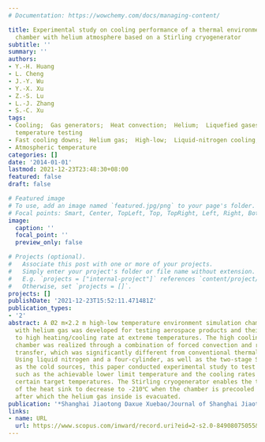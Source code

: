 ```yaml
---
# Documentation: https://wowchemy.com/docs/managing-content/

title: Experimental study on cooling performance of a thermal environment simulation
  chamber with helium atmosphere based on a Stirling cryogenerator
subtitle: ''
summary: ''
authors:
- Y.-H. Huang
- L. Cheng
- J.-Y. Wu
- Y.-X. Xu
- Z.-S. Lu
- L.-J. Zhang
- S.-C. Xu
tags:
- Cooling;  Gas generators;  Heat convection;  Helium;  Liquefied gases;  Liquid nitrogen;  Low
  temperature testing
- Fast cooling downs;  Helium gas;  High-low;  Liquid-nitrogen cooling;  Stirling
- Atmospheric temperature
categories: []
date: '2014-01-01'
lastmod: 2021-12-23T23:48:30+08:00
featured: false
draft: false

# Featured image
# To use, add an image named `featured.jpg/png` to your page's folder.
# Focal points: Smart, Center, TopLeft, Top, TopRight, Left, Right, BottomLeft, Bottom, BottomRight.
image:
  caption: ''
  focal_point: ''
  preview_only: false

# Projects (optional).
#   Associate this post with one or more of your projects.
#   Simply enter your project's folder or file name without extension.
#   E.g. `projects = ["internal-project"]` references `content/project/deep-learning/index.md`.
#   Otherwise, set `projects = []`.
projects: []
publishDate: '2021-12-23T15:52:11.471481Z'
publication_types:
- '2'
abstract: A Ø2 m×2.2 m high-low temperature environment simulation chamber charged
  with helium gas was developed for testing aerospace products and their tolerance
  to high heating/cooling rate at extreme temperatures. The high cooling rate in the
  chamber was realized through a combination of forced convection and radiation heat
  transfer, which was significantly different from conventional thermal vacuum chambers.
  Using liquid nitrogen and a four-cylinder, as well as the two-stage Stirling cryogenerator
  as the cold sources, this paper conducted experimental study to test the results
  such as the achievable lower limit temperature and the cooling rates for approaching
  certain target temperatures. The Stirling cryogenerator enables the temperature
  of the heat sink to decrease to -210℃ when the chamber is precooled by liquid nitrogen,
  after which the helium gas inside is evacuated.
publication: '*Shanghai Jiaotong Daxue Xuebao/Journal of Shanghai Jiaotong University*'
links:
- name: URL
  url: https://www.scopus.com/inward/record.uri?eid=2-s2.0-84908075055&partnerID=40&md5=b592adf376085ad2f94575da80902a32
---
```

